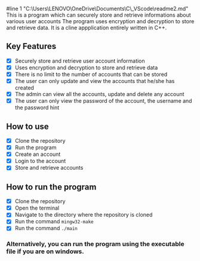 #line 1 "C:\\Users\\LENOVO\\OneDrive\\Documents\\C\\_VScode\\readme2.md"
This is a program which can securely store and retrieve informations about various user accounts The program uses encryption and decryption to store and retrieve data. It is a cline appplication entirely written in C++.

## Key Features
- [x] Securely store and retrieve user account information
- [x] Uses encryption and decryption to store and retrieve data
- [x] There is no limit to the number of accounts that can be stored
- [x] The user can only update and view the accounts that he/she has created
- [x] The admin can view all the accounts, update and delete any account
- [x] The user can only view the password of the account, the username and the password hint

## How to use
- [x] Clone the repository
- [x] Run the program
- [x] Create an account
- [x] Login to the account
- [x] Store and retrieve accounts

## How to run the program
- [x] Clone the repository
- [x] Open the terminal
- [x] Navigate to the directory where the repository is cloned
- [x] Run the command `mingw32-make`
- [x] Run the command `./main`

### Alternatively, you can run the program using the executable file if you are on windows.
